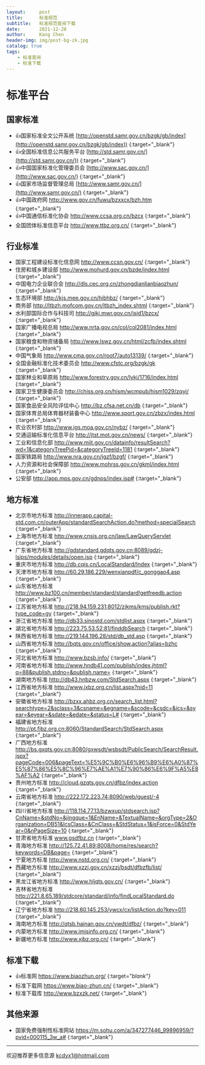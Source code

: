 ```yaml
---
layout:     post
title:      标准规范
subtitle:   标准规范查阅下载
date:       2021-12-28
author:     Kang Chen
header-img: img/post-bg-zk.jpg
catalog: true
tags:
    - 标准查阅
    - 标准下载
---
```


# 标准平台

## 国家标准

- 👍国家标准全文公开系统 [http://openstd.samr.gov.cn/bzgk/gb/index](http://openstd.samr.gov.cn/bzgk/gb/index)) {:target="_blank"}
- 👍全国标准信息公共服务平台 [http://std.samr.gov.cn/](http://std.samr.gov.cn/)) {:target="_blank"}
- 👍中国国家标准化管理委员会 [http://www.sac.gov.cn/](http://www.sac.gov.cn/) {:target="_blank"}
- 👍国家市场监督管理总局 [http://www.samr.gov.cn/](http://www.samr.gov.cn/) {:target="_blank"}
- 👍中国政府网 http://www.gov.cn/fuwu/bzxxcx/bzh.htm {:target="_blank"}
- 👍中国通信标准化协会 http://www.ccsa.org.cn/bzcx {:target="_blank"}
- 全国团体标准信息平台 http://www.ttbz.org.cn/ {:target="_blank"}



## 行业标准

- 国家工程建设标准化信息网 http://www.ccsn.gov.cn/ {:target="_blank"}
- 住房和城乡建设部 http://www.mohurd.gov.cn/bzde/index.html {:target="_blank"}
- 中国电力企业联合会 http://dls.cec.org.cn/zhongdianlianbiaozhun/ {:target="_blank"}
- 生态环境部 http://kjs.mee.gov.cn/hjbhbz/ {:target="_blank"}
- 商务部 http://ltbzh.mofcom.gov.cn/ltbzh_index.shtml {:target="_blank"}
- 水利部国际合作与科技司 http://gjkj.mwr.gov.cn/jsjd1/bzcx/ {:target="_blank"}
- 国家广播电视总局 http://www.nrta.gov.cn/col/col2081/index.html {:target="_blank"}
- 国家粮食和物资储备局 http://www.lswz.gov.cn/html/zcfb/index.shtml {:target="_blank"}
- 中国气象局 http://www.cma.gov.cn/root7/auto13139/ {:target="_blank"}
- 全国金融标准化技术委员会 http://www.cfstc.org/bzgk/gk {:target="_blank"}
- 国家林业和草原局 http://www.forestry.gov.cn/lykj/1716/index.html {:target="_blank"}
- 国家卫生健康委员会 http://chiss.org.cn/hism/wcmpub/hism1029/zqyj/ {:target="_blank"}
- 国家食品安全风险评估中心 http://bz.cfsa.net.cn/db {:target="_blank"}
- 国家体育总局体育器材装备中心 http://www.sport.gov.cn/zbzx/index.html {:target="_blank"}
- 农业农村部 http://www.jgs.moa.gov.cn/nybz/ {:target="_blank"}
- 交通运输标准化信息平台 http://jtst.mot.gov.cn/news/ {:target="_blank"}
- 工业和信息化部 http://www.miit.gov.cn/datainfo/resultSearch?wd=1&categoryTreePid=&categoryTreeId=1181 {:target="_blank"}
- 国家铁路局 http://www.nra.gov.cn/jgzf/bzgf/ {:target="_blank"}
- 人力资源和社会保障部 http://www.mohrss.gov.cn/gkml/index.html {:target="_blank"}
- 公安部 http://app.mps.gov.cn/gdnps/index.jsp# {:target="_blank"}

## 地方标准

- 北京市地方标准 http://innerapp.capital-std.com.cn/outerApp/standardSearchAction.do?method=specialSearch {:target="_blank"}
- 上海市地方标准 http://www.cnsis.org.cn/law/LawQueryServlet {:target="_blank"}
- 广东省地方标准 http://gdstandard.gdqts.gov.cn:8089/gdzj-lsips/modules/details/open.jsp {:target="_blank"}
- 重庆市地方标准 http://db.cqis.cn/LocalStandard/Index {:target="_blank"}
- 天津市地方标准 http://60.29.186.229/wenxianpdf/c_gonggao4.asp {:target="_blank"}
- 山东省地方标准 http://www.bz100.cn/member/standard/standard!getfreedb.action {:target="_blank"}
- 江苏省地方标准 http://218.94.159.231:8012/zjkms/kms/publish.rkt?type_code=gy {:target="_blank"}
- 浙江省地方标准 http://db33.sinostd.com/stdlist.aspx {:target="_blank"}
- 湖北省地方标准 http://223.75.53.52:81/finddbSearch {:target="_blank"}
- 陕西省地方标准 http://219.144.196.28/std/db_std.asp {:target="_blank"}
- 山西省地方标准 http://bqts.gov.cn/office/show.action?alias=bzhc {:target="_blank"}
- 河北省地方标准 http://www.bzsb.info/ {:target="_blank"}
- 河南省地方标准 http://www.hndb41.com/publish/index.jhtml?q=88&publish.stdno=&publish.name= {:target="_blank"}
- 湖南地方标准 http://db43.hnbzw.com/StdSearch.aspx {:target="_blank"}
- 江西省地方标准 http://www.jxbz.org.cn/list.aspx?nid=11 {:target="_blank"}
- 安徽省地方标准 http://bzxx.ahbz.org.cn/search_list.html?searchtype=2&sclass=3&csname=&egname=&scode=&csdc=&ics=&syear=&eyear=&sdate=&edate=&status=L# {:target="_blank"}
- 福建省地方标准 http://pt.fjbz.org.cn:8060/StandardSearch/StdSearch.aspx {:target="_blank"}
- 广西地方标准 http://bs.gxqts.gov.cn:8080/gxwsdt/wsbsdt/PublicSearch/SearchResult.jspx?pageCode=006&pageText=%E5%9C%B0%E6%96%B9%E6%A0%87%E5%87%86%E5%8C%96%E7%AE%A1%E7%90%86%E6%9F%A5%E8%AF%A2 {:target="_blank"}
- 贵州地方标准 http://cloud.gzqts.gov.cn/dfbz/index.action {:target="_blank"}
- 云南省地方标准 http://222.172.223.74:8090/web/guest/-4 {:target="_blank"}
- 四川省地方标准 http://118.114.77.13/bzwxup/stdsearch.jsp?CnName=&stdNo=&jingque=1&EnName=&TextualName=&orgType=2&Organization=DB51&IcsClass=&CnClass=&StdStatus=1&isForce=0&StdYear=0&nPageSize=10 {:target="_blank"}
- 甘肃省地方标准 www.gsdfbz.cn {:target="_blank"}
- 青海地方标准 http://125.72.41.89:8008/home/res/search?keywords=DB&page= {:target="_blank"}
- 宁夏地方标准 http://www.nstd.org.cn/ {:target="_blank"}
- 西藏地方标准 http://www.xzzj.gov.cn/xzzj/bsdt/dfbzfb/list/ {:target="_blank"}
- 黑龙江省地方标准 http://www.hljqts.gov.cn/ {:target="_blank"}
- 吉林省地方标准 http://221.8.65.189/stdcore/standard/info/findLocalStandard.do {:target="_blank"}
- 辽宁省地方标准 http://218.60.145.253/ywcx/cx/listAction.do?key=011 {:target="_blank"}
- 海南地方标准 http://qtsb.hainan.gov.cn/ywdt/dfbz/ {:target="_blank"}
- 内蒙地方标准 http://www.imisinfo.org.cn/ {:target="_blank"}
- 新疆地方标准 http://www.xjbz.org.cn/ {:target="_blank"}



## 标准下载

- 👍标准网 https://www.biaozhun.org/  {:target="_blank"}_
- 标准下载网 https://www.biao-zhun.cn/ {:target="_blank"}
- 标准下载库 http://www.bzxzk.net/ {:target="_blank"}

## 其他来源

- 国家免费强制性标准网站 https://m.sohu.com/a/347277446_99896959/?pvid=000115_3w_a# {:target="_blank"}

-----

欢迎推荐更多信息源 [kcdyx1@hotmail.com](mailto:kcdyx1@hotmail.com)
